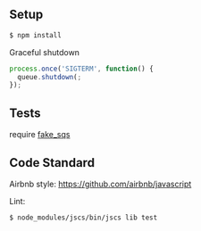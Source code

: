 
## Setup

```bash
$ npm install
```

Graceful shutdown

```javascript
process.once('SIGTERM', function() {
  queue.shutdown(;
});
```

## Tests

require [fake_sqs](https://github.com/iain/fake_sqs)

## Code Standard

Airbnb style: https://github.com/airbnb/javascript

Lint:

```bash
$ node_modules/jscs/bin/jscs lib test
```
